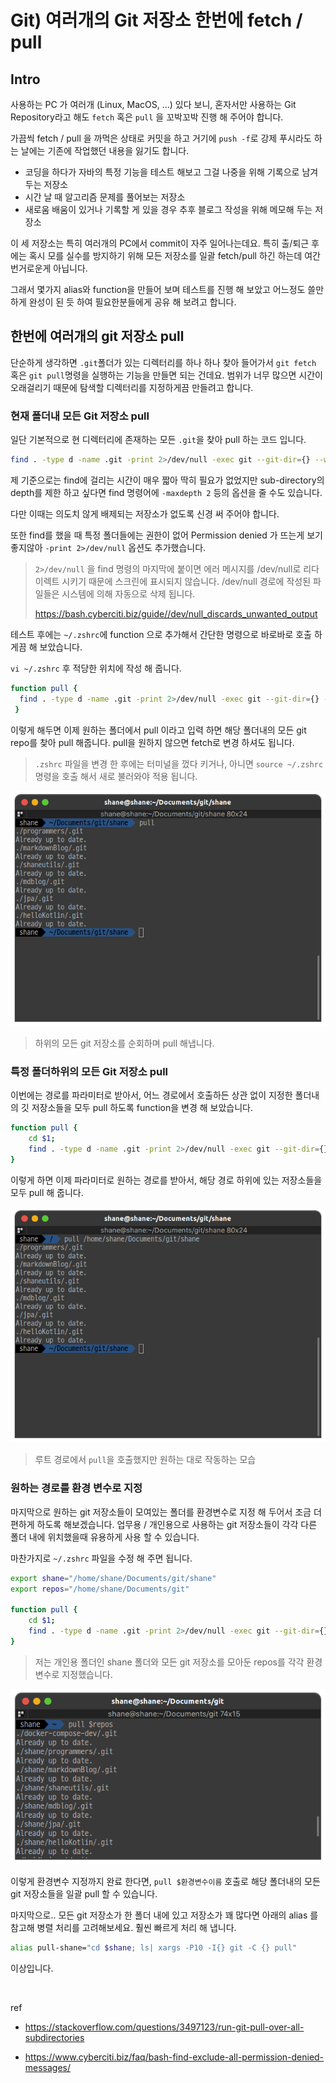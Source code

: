 # Git) 여러개의 Git 저장소 한번에 fetch / pull

## Intro

사용하는 PC 가 여러개 (Linux, MacOS, ...) 있다 보니, 혼자서만 사용하는 Git Repository라고 해도 `fetch` 혹은 `pull` 을 꼬박꼬박 진행 해 주어야 합니다.

가끔씩 fetch / pull 을 까먹은 상태로 커밋을 하고 거기에 `push -f`로 강제 푸시라도 하는 날에는 기존에 작업했던 내용을 잃기도 합니다.

- 코딩을 하다가 자바의 특정 기능을 테스트 해보고 그걸 나중을 위해 기록으로 남겨두는 저장소
- 시간 날 때 알고리즘 문제를 풀어보는 저장소
- 새로움 배움이 있거나 기록할 게 있을 경우 추후 블로그 작성을 위해 메모해 두는 저장소

이 세 저장소는 특히 여러개의 PC에서 commit이 자주 일어나는데요. 특히 출/퇴근 후에는 혹시 모를 실수를 방지하기 위해 모든 저장소를 일괄 fetch/pull 하긴 하는데 여간 번거로운게 아닙니다.

그래서 몇가지 alias와 function을 만들어 보며 테스트를 진행 해 보았고 어느정도 쓸만하게 완성이 된 듯 하여 필요한분들에게 공유 해 보려고 합니다.

## 한번에 여러개의 git 저장소 pull

단순하게 생각하면 `.git`폴더가 있는 디렉터리를 하나 하나 찾아 들어가서 `git fetch` 혹은 `git pull`명령을 실행하는 기능을 만들면 되는 건데요. 범위가 너무 많으면 시간이 오래걸리기 때문에 탐색할 디렉터리를 지정하게끔 만들려고 합니다.

### 현재 폴더내 모든 Git 저장소 pull

일단 기본적으로 현 디렉터리에 존재하는 모든 `.git`을 찾아 pull 하는 코드 입니다.

```zsh
find . -type d -name .git -print 2>/dev/null -exec git --git-dir={} --work-tree=$PWD/{}/.. pull \;
```

제 기준으로는 find에 걸리는 시간이 매우 짧아 딱히 필요가 없었지만 sub-directory의 depth를 제한 하고 싶다면 find 명령어에 `-maxdepth 2` 등의 옵션을 줄 수도 있습니다. 

다만 이때는 의도치 않게 배제되는 저장소가 없도록 신경 써 주어야 합니다.

또한 find를 했을 때 특정 폴더들에는 권한이 없어 Permission denied 가 뜨는게 보기 좋지않아 `-print 2>/dev/null` 옵션도 추가했습니다.

> `2>/dev/null` 을 find 명령의 마지막에 붙이면 에러 메시지를 /dev/null로 리다이렉트 시키기 때문에 스크린에 표시되지 않습니다. /dev/null 경로에 작성된 파일들은 시스템에 의해 자동으로 삭제 됩니다.
>
> https://bash.cyberciti.biz/guide//dev/null_discards_unwanted_output

테스트 후에는 `~/.zshrc`에 function 으로 추가해서 간단한 명령으로 바로바로 호출 하게끔 해 보았습니다.

`vi ~/.zshrc` 후 적당한 위치에 작성 해 줍니다.

```zsh
function pull {
  find . -type d -name .git -print 2>/dev/null -exec git --git-dir={} --wo    rk-tree=$PWD/{}/.. pull \;
 }
```

이렇게 해두면 이제 원하는 폴더에서 pull 이라고 입력 하면 해당 폴더내의 모든 git repo를 찾아 pull 해줍니다. pull을 원하지 않으면 fetch로 변경 하셔도 됩니다.

> `.zshrc` 파일을 변경 한 후에는 터미널을 껐다 키거나, 아니면 `source ~/.zshrc` 명령을 호출 해서 새로 불러와야 적용 됩니다.

![image-20220527103836750](https://raw.githubusercontent.com/Shane-Park/mdblog/main/devops/git/pull-all-repos.assets/image-20220527103836750.png)

> 하위의 모든 git 저장소를 순회하며 pull 해냅니다.

### 특정 폴더하위의 모든 Git 저장소 pull

이번에는 경로를 파라미터로 받아서, 어느 경로에서 호출하든 상관 없이 지정한 폴더내의 깃 저장소들을 모두 pull 하도록 function을 변경 해 보았습니다.

```zsh
function pull {
    cd $1;
    find . -type d -name .git -print 2>/dev/null -exec git --git-dir={} --work-tree=$PWD/{}/.. pull \; 
}
```

이렇게 하면 이제 파라미터로 원하는 경로를 받아서, 해당 경로 하위에 있는 저장소들을 모두 pull 해 줍니다.

![image-20220527104038092](https://raw.githubusercontent.com/Shane-Park/mdblog/main/devops/git/pull-all-repos.assets/image-20220527104038092.png)

> 루트 경로에서 `pull`을 호출했지만 원하는 대로 작동하는 모습

### 원하는 경로를 환경 변수로 지정

마지막으로 원하는 git 저장소들이 모여있는 폴더를 환경변수로 지정 해 두어서 조금 더 편하게 하도록 해보겠습니다. 업무용 / 개인용으로 사용하는 git 저장소들이 각각 다른 폴더 내에 위치했을때 유용하게 사용 할 수 있습니다.

마찬가지로 `~/.zshrc` 파일을 수정 해 주면 됩니다.

```zsh
export shane="/home/shane/Documents/git/shane"
export repos="/home/shane/Documents/git"

function pull {
    cd $1;
    find . -type d -name .git -print 2>/dev/null -exec git --git-dir={} --work-tree=$PWD/{}/.. pull \; 
}
```

> 저는 개인용 폴더인 shane 폴더와 모든 git 저장소를 모아둔 repos를 각각 환경변수로 지정했습니다.

![image-20220527104514344](https://raw.githubusercontent.com/Shane-Park/mdblog/main/devops/git/pull-all-repos.assets/image-20220527104514344.png)

이렇게 환경변수 지정까지 완료 한다면, `pull $환경변수이름` 호출로 해당 폴더내의 모든 git 저장소들을 일괄 pull 할 수 있습니다.

마지막으로.. 모든 git 저장소가 한 폴더 내에 있고 저장소가 꽤 많다면 아래의 alias 를 참고해 병렬 처리를 고려해보세요. 훨씬 빠르게 처리 해 냅니다.

```zsh
alias pull-shane="cd $shane; ls| xargs -P10 -I{} git -C {} pull"
```

이상입니다.

<br>

ref

- https://stackoverflow.com/questions/3497123/run-git-pull-over-all-subdirectories

- https://www.cyberciti.biz/faq/bash-find-exclude-all-permission-denied-messages/